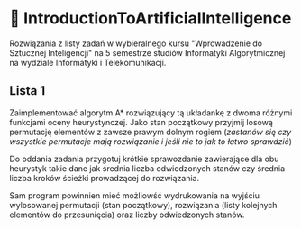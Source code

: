 # 🧠 IntroductionToArtificialIntelligence 

Rozwiązania z listy zadań w wybieralnego kursu "Wprowadzenie do Sztucznej Inteligencji" na 5 semestrze studiów Informatyki Algorytmicznej na wydziale Informatyki i Telekomunikacji.

## Lista 1 

Zaimplementować algorytm A* rozwiązujący tą układankę z dwoma różnymi funkcjami oceny heurystynczej. Jako stan początkowy przyjmij losową permutację elementów z zawsze prawym dolnym rogiem (*zastanów się czy wszystkie permutacje mają rozwiązanie i jeśli nie to jak to łatwo sprawdzić*)

Do oddania zadania przygotuj krótkie sprawozdanie zawierające dla obu heurystyk takie dane jak średnia liczba odwiedzonych stanów czy średnia liczba kroków ścieżki prowadzącej do rozwiązania.

Sam program powinnien mieć możliowść wydrukowania na wyjściu wylosowanej permutacji (stan początkowy), rozwiązania (listy kolejnych elementów do przesunięcia) oraz liczby odwiedzonych stanów.

